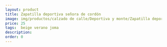 ```yaml
---
layout: product
title: Zapatilla deportiva señora de cordón
image: img/productos/calzado de calle/Deportiva y monte/Zapatilla deportiva señora de cordón=25= beige verano joma.webp
price: 25
tags:  beige verano joma
description: 
order: 0
---
```

